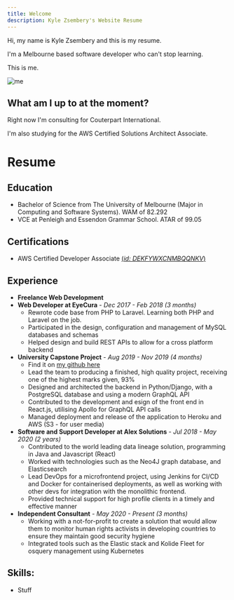 ```yaml
---
title: Welcome
description: Kyle Zsembery's Website Resume
---
```


Hi, my name is Kyle Zsembery and this is my resume.

I'm a Melbourne based software developer who can't stop learning.

This is me.

![me](https://media-exp1.licdn.com/dms/image/C4E03AQGA2FEqxqXL-A/profile-displayphoto-shrink_200_200/0?e=1602115200&v=beta&t=p9Kx8tT6ziuzV_TIn7E8N8bqGj88A3foNsVYKU6USwU)

## What am I up to at the moment?
Right now I'm consulting for Couterpart International.

I'm also studying for the AWS Certified Solutions Architect Associate.


# Resume

## Education
- Bachelor of Science from The University of Melbourne (Major in Computing and Software Systems). WAM of 82.292
- VCE at Penleigh and Essendon Grammar School. ATAR of 99.05

## Certifications
- AWS Certified Developer Associate <a href="https://www.youracclaim.com/badges/afee04aa-30e0-49a2-9fca-c344228ce06c/public_url" target="_blank">(*id: DEKFYWXCNMBQQNKV*)</a>

## Experience
- **Freelance Web Development**
- **Web Developer at EyeCura** - *Dec 2017 - Feb 2018 (3 months)*
  - Rewrote code base from PHP to Laravel. Learning both PHP and Laravel on the job.
  - Participated in the design, configuration and management of MySQL databases and schemas
  - Helped design and build REST APIs to allow for a cross platform backend
- **University Capstone Project** - *Aug 2019 - Nov 2019 (4 months)*
  - Find it on <a href="https://github.com/kylezs/itproject" target="_blank">my github here</a>
  - Lead the team to producing a finished, high quality project, receiving one of the highest marks given, 93%
  - Designed and architected the backend in Python/Django, with a PostgreSQL database and using a modern GraphQL API
  - Contributed to the development and esign of the front end in React.js, utilising Apollo for GraphQL API calls
  - Managed deployment and release of the application to Heroku and AWS (S3 - for user media)
- **Software and Support Developer at Alex Solutions** - *Jul 2018 - May 2020 (2 years)*
  - Contributed to the world leading data lineage solution, programming in Java and Javascript (React)
  - Worked with technologies such as the Neo4J graph database, and Elasticsearch
  - Lead DevOps for a microfrontend project, using Jenkins for CI/CD and Docker for containerised deployments, as well as working with other devs for integration with the monolithic frontend.
  - Provided technical support for high profile clients in a timely and effective manner
- **Independent Consultant** - *May 2020 - Present (3 months)*
  - Working with a not-for-profit to create a solution that would allow them to monitor human rights activists in developing countries to ensure they maintain good security hygiene
  - Integrated tools such as the Elastic stack and Kolide Fleet for osquery management using Kubernetes

## Skills:
- Stuff
